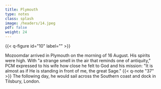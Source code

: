 ```yaml
---
title: Plymouth
type: notes
class: splash
image: /headers/14.jpeg
pdf: false
weight: 24
---
```


{{< q-figure id="10" label="" >}}

Mozoomdar arrived in Plymouth on the morning of 16 August. His spirits were high. With "a strange smell in the air that reminds one of antiquity," PCM expressed to his wife how close he felt to God and his mission: "It is almost as if He is standing in front of me, the great Sage." {{< q-note "37" >}} The following day, he would sail across the Southern coast and dock in Tilsbury, London.
